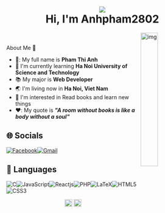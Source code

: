 <!-- 
- 👋 Hi, I’m @Anhpham2802
- 👀 I’m interested in Read books and learn new things
- 🌱 I’m currently learning Ha Noi University of Science and Technology
- 💞️ I’m looking to collaborate on ...
- 📫 How to reach me ...
- 🤔 I’m looking for help with ...
- 💬 Ask me about ...
- 📫 How to reach me: ...
- 😄 Pronouns: ...
- ⚡ Fun fact: ...

 -->
<h1 align="center"><img src="https://thumbs.gfycat.com/PepperyGrizzledClownanemonefish-max-1mb.gif" witdh="10px"> </img> <br>Hi, I'm Anhpham2802</h1>
<!-- 
<div align="center">
  <img src="https://readme-typing-svg.herokuapp.com?font=Jetbrains+Mono&pause=1000&width=435&lines=%3E+Welcome+to+my+profile+...+!;Heyyy!+I'm+Anh+Pham+%3C3" alt="Title" />
</div>
 -->
<img src="https://i.pinimg.com/originals/5d/30/cb/5d30cbafa582f9d272444f097aaad63c.gif" alt="img" width="30%" align="right"/>
<br> 
<p>About Me 🌸</p>

- 🍒: My full name is **Pham Thi Anh**
- :school: I'm currently learning **Ha Noi University of Science and Technology**
- :books: My major is **Web Developer**
- :earth_asia: I'm living now in **Ha Noi, Viet Nam**
- :monocle_face: I'm interested in Read books and learn new things
- ♥️: My quote is ***"A room without books is like a body without a soul"***

## 🌐 Socials
[![Facebook](https://img.shields.io/badge/Facebook-%231877F2.svg?style=for-the-badge&logo=Facebook&logoColor=white)](ttps://www.facebook.com/PhamAnh2802/)[![Gmail](https://img.shields.io/badge/Gmail-D14836?style=for-the-badge&logo=gmail&logoColor=white)](mailto:anhcherry2802@gmail.com)

## 💫 Languages
![C](https://img.shields.io/badge/c-%2300599C.svg?style=for-the-badge&logo=c&logoColor=white)![JavaScript](https://img.shields.io/badge/javascript-%23323330.svg?style=for-the-badge&logo=javascript&logoColor=%23F7DF1E)![Reactjs](https://img.shields.io/badge/reactjs-%F7D060.svg?style=for-the-badge&logo=&logoColor=white)![PHP](https://img.shields.io/badge/php-%23777BB4.svg?style=for-the-badge&logo=php&logoColor=white)![LaTeX](https://img.shields.io/badge/latex-%23008080.svg?style=for-the-badge&logo=latex&logoColor=white)![HTML5](https://img.shields.io/badge/html5-%23E34F26.svg?style=for-the-badge&logo=html5&logoColor=white)![CSS3](https://img.shields.io/badge/css3-%231572B6.svg?style=for-the-badge&logo=css3&logoColor=white)

<p align="center">
<a href="https://www.facebook.com/PhamAnh2802/" target="blank"><img align="center" src="https://cdn.jsdelivr.net/npm/simple-icons@3.0.1/icons/facebook.svg" alt="z4xpl3s" height="20" width="20" /></a>
<a href="https://www.instagram.com/unmei_at/" target="blank"><img align="center" src="https://cdn.jsdelivr.net/npm/simple-icons@3.0.1/icons/instagram.svg" alt="z4xpl3s" height="20" width="20" /></a>
</p>
